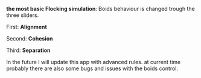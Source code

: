 **the most basic Flocking simulation**:
Boids behaviour is changed trough the three sliders.

First: **Alignment**

Second: **Cohesion**

Third: **Separation**


In the future I will update this app with advanced rules. at current time probably there are also some bugs and issues with the boids control.
